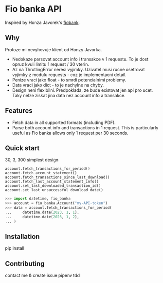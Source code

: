 # Fio banka API

Inspired by Honza Javorek's [fiobank](https://github.com/honzajavorek/fiobank).

## Why
Protoze mi nevyhovuje klient od Honzy Javorka.
* Nedokaze parsovat account info i transakce v 1 requestu. To je dost opruz kvuli limitu 1 request / 30 vterin.
* Az na ThrotlingError neresi vyjimky. Uzivatel musi rucne osetrovat vyjimky z modulu requests - coz je implementacni detail.
* Penize vraci jako float - to smrdi potencialnimi problemy.
* Data vraci jako dict - to je nachylne na chyby.
* Design neni flexibilni. Predpoklada, ze bude existovat jen api pro ucet. Taky nelze ziskat jina data nez account info a transakce.

## Features
* Fetch data in all supported formats (including PDF).
* Parse both account info and transactions in 1 request. This is particularly useful as Fio banka allows only 1 request per 30 seconds.

## Quick start
30, 3, 300
simplest design
```
account.fetch_transactions_for_period()
account.fetch_account_statement()
account.fetch_transactions_since_last_download()
account.fetch_last_account_statement_info()
account.set_last_downloaded_transaction_id()
account.set_last_unsuccessful_download_date()
```

```python
>>> import datetime, fio_banka
>>> account = fio_banka.Account("my-API-token")
>>> data = account.fetch_transactions_for_period(
...     datetime.date(2023, 1, 1),
...     datetime.date(2023, 1, 2),
... )
```

## Installation
pip install

## Contributing
contact me & create issue
pipenv
tdd
